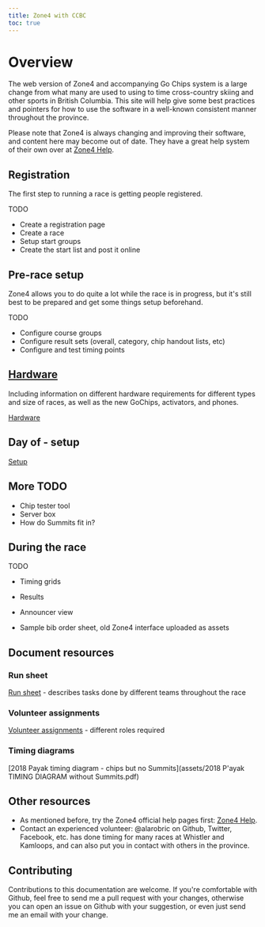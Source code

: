 ```yaml
---
title: Zone4 with CCBC
toc: true
---
```

# Overview

The web version of Zone4 and accompanying Go Chips system is a large change from what many are used to using to time cross-country skiing and other sports in British Columbia.
This site will help give some best practices and pointers for how to use the software in a well-known consistent manner throughout the province.

Please note that Zone4 is always changing and improving their software, and content here may become out of date. They have a great help system of their own over at [Zone4 Help](http://help.zone4.ca/).

## Registration

The first step to running a race is getting people registered.

TODO

- Create a registration page
- Create a race
- Setup start groups
- Create the start list and post it online

## Pre-race setup

Zone4 allows you to do quite a lot while the race is in progress, but it's still best to be prepared and get some things setup beforehand.

TODO

- Configure course groups
- Configure result sets (overall, category, chip handout lists, etc)
- Configure and test timing points

## [Hardware](hardware)

Including information on different hardware requirements for different types and size of races, as well as the new GoChips, activators, and phones.

[Hardware](hardware)

## Day of - setup

[Setup](setup)

## More TODO

- Chip tester tool
- Server box
- How do Summits fit in?

## During the race

TODO

- Timing grids
- Results
- Announcer view

- Sample bib order sheet, old Zone4 interface uploaded as assets

## Document resources

### Run sheet

[Run sheet](run-sheet) - describes tasks done by different teams throughout the race

### Volunteer assignments

[Volunteer assignments](volunteer-assignments) - different roles required

### Timing diagrams

[2018 Payak timing diagram - chips but no Summits](assets/2018 P'ayak TIMING DIAGRAM without Summits.pdf)

## Other resources

- As mentioned before, try the Zone4 official help pages first: [Zone4 Help](http://help.zone4.ca/).
- Contact an experienced volunteer: @alarobric on Github, Twitter, Facebook, etc. has done timing for many races at Whistler and Kamloops, and can also put you in contact with others in the province.

## Contributing

Contributions to this documentation are welcome. If you're comfortable with Github, feel free to send me a pull request with your changes, otherwise you can open an issue on Github with your suggestion, or even just send me an email with your change.
